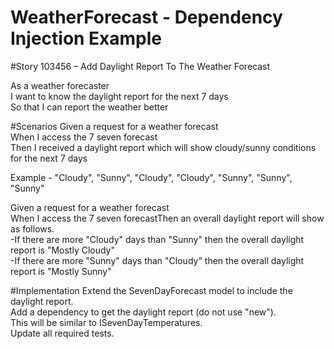 # WeatherForecast - Dependency Injection Example
#Story 103456 – Add Daylight Report To The Weather Forecast

As a weather forecaster <br />
I want to know the daylight report for the next 7 days <br />
So that I can report the weather better <br />

#Scenarios
Given a request for a weather forecast<br />
When I access the 7 seven forecast<br />
Then I received a daylight report which will show cloudy/sunny conditions for the next 7 days<br />

Example - "Cloudy", "Sunny", "Cloudy", "Cloudy", "Sunny", "Sunny", "Sunny"<br />

Given a request for a weather forecast<br />
When I access the 7 seven forecastThen an overall daylight report will show as follows.<br />
-If there are more "Cloudy" days than "Sunny" then the overall daylight report is "Mostly Cloudy"<br />
-If there are more "Sunny" days than "Cloudy" then the overall daylight report is "Mostly Sunny"<br />

#Implementation
Extend the SevenDayForecast model to include the daylight report.<br />
Add a dependency to get the daylight report (do not use "new").<br />
This will be similar to ISevenDayTemperatures.<br />
Update all required tests.<br />
